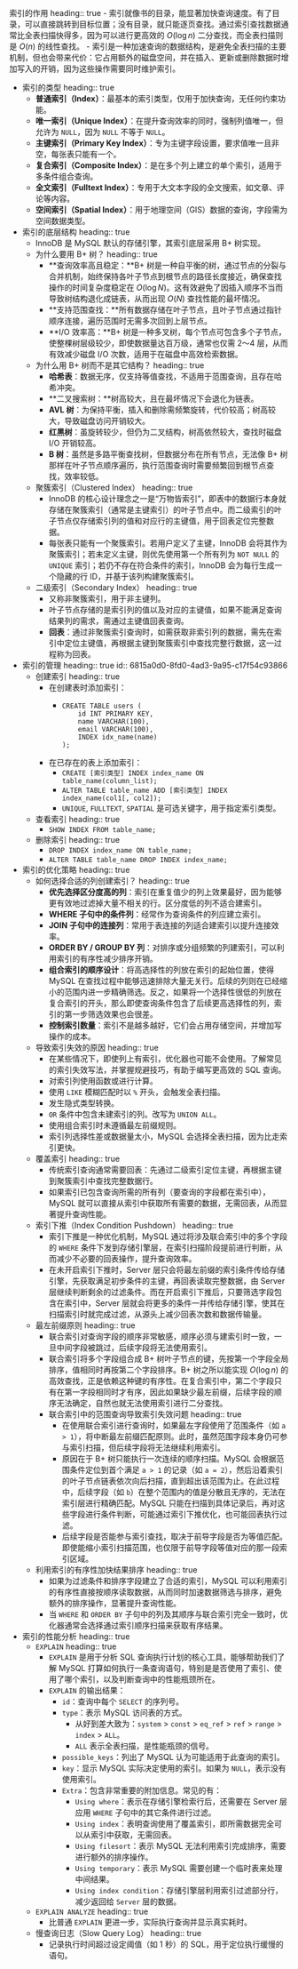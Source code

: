 索引的作用
heading:: true
	- 索引就像书的目录，能显著加快查询速度。有了目录，可以直接跳转到目标位置；没有目录，就只能逐页查找。通过索引查找数据通常比全表扫描快得多，因为可以进行更高效的 $O(\log n)$ 二分查找，而全表扫描则是 $O(n)$ 的线性查找。
	- 索引是一种加速查询的数据结构，是避免全表扫描的主要机制，但也会带来代价：它占用额外的磁盘空间，并在插入、更新或删除数据时增加写入的开销，因为这些操作需要同时维护索引。
- 索引的类型
  heading:: true
	- **普通索引（Index）**：最基本的索引类型，仅用于加快查询，无任何约束功能。
	- **唯一索引（Unique Index）**：在提升查询效率的同时，强制列值唯一，但允许为 `NULL`，因为 `NULL` 不等于 `NULL`。
	- **主键索引（Primary Key Index）**：专为主键字段设置，要求值唯一且非空，每张表只能有一个。
	- **复合索引（Composite Index）**：是在多个列上建立的单个索引，适用于多条件组合查询。
	- **全文索引（Fulltext Index）**：专用于大文本字段的全文搜索，如文章、评论等内容。
	- **空间索引（Spatial Index）**：用于地理空间（GIS）数据的查询，字段需为空间数据类型。
- 索引的底层结构
  heading:: true
	- InnoDB 是 MySQL 默认的存储引擎，其索引底层采用 B+ 树实现。
	- 为什么要用 B+ 树？
	  heading:: true
		- **查询效率高且稳定：**B+ 树是一种自平衡的树，通过节点的分裂与合并机制，始终保持各叶子节点到根节点的路径长度接近，确保查找操作的时间复杂度稳定在 $O(\log N)$。这有效避免了因插入顺序不当而导致树结构退化成链表，从而出现 $O(N)$ 查找性能的最坏情况。
		- **支持范围查找：**所有数据存储在叶子节点，且叶子节点通过指针顺序连接，遍历范围时无需多次回到上层节点。
		- **I/O 效率高：**B+ 树是一种多叉树，每个节点可包含多个子节点，使整棵树层级较少，即使数据量达百万级，通常也仅需 2～4 层，从而有效减少磁盘 I/O 次数，适用于在磁盘中高效检索数据。
	- 为什么用 B+ 树而不是其它结构？
	  heading:: true
		- **哈希表**：数据无序，仅支持等值查找，不适用于范围查询，且存在哈希冲突。
		- **二叉搜索树：**树高较大，且在最坏情况下会退化为链表。
		- **AVL 树**：为保持平衡，插入和删除需频繁旋转，代价较高；树高较大，导致磁盘访问开销较大。
		- **红黑树**：虽旋转较少，但仍为二叉结构，树高依然较大，查找时磁盘 I/O 开销较高。
		- **B 树**：虽然是多路平衡查找树，但数据分布在所有节点，无法像 B+ 树那样在叶子节点顺序遍历，执行范围查询时需要频繁回到根节点查找，效率较低。
	- 聚簇索引（Clustered Index）
	  heading:: true
		- InnoDB 的核心设计理念之一是“万物皆索引”，即表中的数据行本身就存储在聚簇索引（通常是主键索引）的叶子节点中。而二级索引的叶子节点仅存储索引列的值和对应行的主键值，用于回表定位完整数据。
		- 每张表只能有一个聚簇索引。若用户定义了主键，InnoDB 会将其作为聚簇索引；若未定义主键，则优先使用第一个所有列为 `NOT NULL` 的 `UNIQUE` 索引；若仍不存在符合条件的索引，InnoDB 会为每行生成一个隐藏的行 ID，并基于该列构建聚簇索引。
	- 二级索引（Secondary Index）
	  heading:: true
		- 又称非聚簇索引，用于非主键列。
		- 叶子节点存储的是索引列的值以及对应的主键值，如果不能满足查询结果列的需求，需通过主键值回表查询。
		- **回表**：通过非聚簇索引查询时，如需获取非索引列的数据，需先在索引中定位主键值，再根据主键到聚簇索引中查找完整行数据，这一过程称为回表。
- 索引的管理
  heading:: true
  id:: 6815a0d0-8fd0-4ad3-9a95-c17f54c93866
	- 创建索引
	  heading:: true
		- 在创建表时添加索引：
			- ```mysql
			  CREATE TABLE users (
			      id INT PRIMARY KEY,
			      name VARCHAR(100),
			      email VARCHAR(100),
			      INDEX idx_name(name)
			  );
			  ```
		- 在已存在的表上添加索引：
			- `CREATE [索引类型] INDEX index_name ON table_name(column_list);`
			- `ALTER TABLE table_name ADD [索引类型] INDEX index_name(col1[, col2]);`
			- `UNIQUE`, `FULLTEXT`, `SPATIAL` 是可选关键字，用于指定索引类型。
	- 查看索引
	  heading:: true
		- `SHOW INDEX FROM table_name;`
	- 删除索引
	  heading:: true
		- `DROP INDEX index_name ON table_name;`
		- `ALTER TABLE table_name DROP INDEX index_name;`
- 索引的优化策略
  heading:: true
	- 如何选择合适的列创建索引？
	  heading:: true
		- **优先选择区分度高的列**：索引在重复值少的列上效果最好，因为能够更有效地过滤掉大量不相关的行。区分度低的列不适合建索引。
		- **WHERE 子句中的条件列**：经常作为查询条件的列应建立索引。
		- **JOIN 子句中的连接列**：常用于表连接的列适合建索引以提升连接效率。
		- **ORDER BY / GROUP BY 列**：对排序或分组频繁的列建索引，可以利用索引的有序性减少排序开销。
		- **组合索引的顺序设计**：将高选择性的列放在索引的起始位置，使得 MySQL 在查找过程中能够迅速排除大量无关行。后续的列则在已经缩小的范围内进一步精确筛选。反之，如果将一个选择性很低的列放在复合索引的开头，那么即使查询条件包含了后续更高选择性的列，索引的第一步筛选效果也会很差。
		- **控制索引数量**：索引不是越多越好，它们会占用存储空间，并增加写操作的成本。
	- 导致索引失效的原因
	  heading:: true
		- 在某些情况下，即使列上有索引，优化器也可能不会使用。了解常见的索引失效写法，并掌握规避技巧，有助于编写更高效的 SQL 查询。
		- 对索引列使用函数或进行计算。
		- 使用 `LIKE` 模糊匹配时以 `%` 开头，会触发全表扫描。
		- 发生隐式类型转换。
		- `OR` 条件中包含未建索引的列。改写为 `UNION ALL`。
		- 使用组合索引时未遵循最左前缀规则。
		- 索引列选择性差或数据量太小，MySQL 会选择全表扫描，因为比走索引更快。
	- 覆盖索引
	  heading:: true
		- 传统索引查询通常需要回表：先通过二级索引定位主键，再根据主键到聚簇索引中查找完整数据行。
		- 如果索引已包含查询所需的所有列（要查询的字段都在索引中），MySQL 就可以直接从索引中获取所有需要的数据，无需回表，从而显著提升查询性能。
	- 索引下推（Index Condition Pushdown）
	  heading:: true
		- 索引下推是一种优化机制，MySQL 通过将涉及联合索引中的多个字段的 `WHERE` 条件下发到存储引擎层，在索引扫描阶段提前进行判断，从而减少不必要的回表操作，提升查询效率。
		- 在未开启索引下推时，Server 层只会将最左前缀的索引条件传给存储引擎，先获取满足初步条件的主键，再回表读取完整数据，由 Server 层继续判断剩余的过滤条件。而在开启索引下推后，只要筛选字段包含在索引中，Server 层就会将更多的条件一并传给存储引擎，使其在扫描索引时就完成过滤，从源头上减少回表次数和数据传输量。
	- 最左前缀原则
	  heading:: true
		- 联合索引对查询字段的顺序非常敏感，顺序必须与建索引时一致，一旦中间字段被跳过，后续字段将无法使用索引。
		- 联合索引将多个字段组合成 B+ 树叶子节点的键，先按第一个字段全局排序，值相同时再按第二个字段排序。B+ 树之所以能实现 $O(\log n)$ 的高效查找，正是依赖这种键的有序性。在复合索引中，第二个字段只有在第一字段相同时才有序，因此如果缺少最左前缀，后续字段的顺序无法确定，自然也就无法使用索引进行二分查找。
		- 联合索引中的范围查询导致索引失效问题
		  heading:: true
			- 在使用联合索引进行查询时，如果最左字段使用了范围条件（如 `a > 1`），将中断最左前缀匹配原则。此时，虽然范围字段本身仍可参与索引扫描，但后续字段将无法继续利用索引。
			- 原因在于 B+ 树只能执行一次连续的顺序扫描。MySQL 会根据范围条件定位到首个满足 `a > 1` 的记录（如 `a = 2`），然后沿着索引的叶子节点链表依次向后扫描，直到超出该范围为止。在此过程中，后续字段（如 `b`）在整个范围内的值是分散且无序的，无法在索引层进行精确匹配。MySQL 只能在扫描到具体记录后，再对这些字段进行条件判断，可能通过索引下推优化，也可能回表执行过滤。
			- 后续字段是否能参与索引查找，取决于前导字段是否为等值匹配。即使能缩小索引扫描范围，也仅限于前导字段等值对应的那一段索引区域。
	- 利用索引的有序性加快结果排序
	  heading:: true
		- 如果为过滤条件和排序字段建立了合适的索引，MySQL 可以利用索引的有序性直接按顺序读取数据，从而同时加速数据筛选与排序，避免额外的排序操作，显著提升查询性能。
		- 当 `WHERE` 和 `ORDER BY` 子句中的列及其顺序与联合索引完全一致时，优化器通常会选择通过索引顺序扫描来获取有序结果。
- 索引的性能分析
  heading:: true
	- `EXPLAIN`
	  heading:: true
		- `EXPLAIN` 是用于分析 SQL 查询执行计划的核心工具，能够帮助我们了解 MySQL 打算如何执行一条查询语句，特别是是否使用了索引、使用了哪个索引，以及判断查询中的性能瓶颈所在。
		- `EXPLAIN` 的输出结果：
			- `id`：查询中每个 `SELECT` 的序列号。
			- `type`：表示 MySQL 访问表的方式。
				- 从好到差大致为：`system` > `const` > `eq_ref` > `ref` > `range` > `index` > `ALL`。
				- `ALL` 表示全表扫描，是性能瓶颈的信号。
			- `possible_keys`：列出了 MySQL 认为可能适用于此查询的索引。
			- `key`：显示 MySQL 实际决定使用的索引。如果为 `NULL`，表示没有使用索引。
			- `Extra`：包含非常重要的附加信息。常见的有：
				- `Using where`：表示在存储引擎检索行后，还需要在 Server 层应用 `WHERE` 子句中的其它条件进行过滤。
				- `Using index`：表明查询使用了覆盖索引，即所需数据完全可以从索引中获取，无需回表。
				- `Using filesort`：表示 MySQL 无法利用索引完成排序，需要进行额外的排序操作。
				- `Using temporary`：表示 MySQL 需要创建一个临时表来处理中间结果。
				- `Using index condition`：存储引擎层利用索引过滤部分行，减少返回给 `Server` 层的数据。
	- `EXPLAIN ANALYZE`
	  heading:: true
		- 比普通 `EXPLAIN` 更进一步，实际执行查询并显示真实耗时。
	- 慢查询日志（Slow Query Log）
	  heading:: true
		- 记录执行时间超过设定阈值（如 1 秒）的 SQL，用于定位执行缓慢的语句。